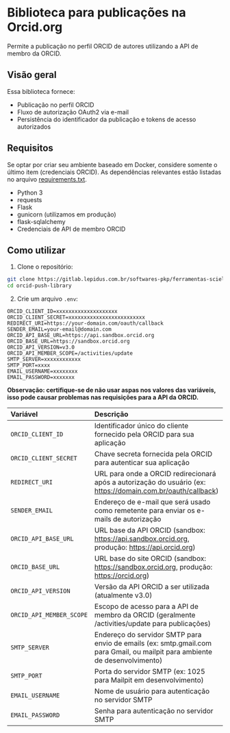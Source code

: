 # Biblioteca para publicações na Orcid.org

Permite a publicação no perfil ORCID de autores utilizando a API de membro da ORCID.

## Visão geral

Essa biblioteca fornece:
- Publicação no perfil ORCID
- Fluxo de autorização OAuth2 via e-mail
- Persistência do identificador da publicação e tokens de acesso autorizados

## Requisitos

Se optar por criar seu ambiente baseado em Docker, considere somente o último item (credenciais ORCID). As dependências relevantes estão listadas no arquivo [requirements.txt](https://gitlab.lepidus.com.br/softwares-pkp/ferramentas-scielo/orcid-push-library/-/blob/main/requirements.txt?ref_type=heads).

- Python 3
- requests
- Flask
- gunicorn (utilizamos em produção)
- flask-sqlalchemy
- Credenciais de API de membro ORCID

## Como utilizar

1. Clone o repositório:

```bash
git clone https://gitlab.lepidus.com.br/softwares-pkp/ferramentas-scielo/orcid-push-library.git
cd orcid-push-library
```

2. Crie um arquivo `.env`:

```properties
ORCID_CLIENT_ID=xxxxxxxxxxxxxxxxxxxx
ORCID_CLIENT_SECRET=xxxxxxxxxxxxxxxxxxxxxxxxx
REDIRECT_URI=https://your-domain.com/oauth/callback
SENDER_EMAIL=your-email@domain.com
ORCID_API_BASE_URL=https://api.sandbox.orcid.org
ORCID_BASE_URL=https://sandbox.orcid.org
ORCID_API_VERSION=v3.0
ORCID_API_MEMBER_SCOPE=/activities/update
SMTP_SERVER=xxxxxxxxxxxx
SMTP_PORT=xxxx
EMAIL_USERNAME=xxxxxxxx
EMAIL_PASSWORD=xxxxxxx
```

**Observação: certifique-se de não usar aspas nos valores das variáveis, isso pode causar problemas nas requisições para a API da ORCID.**

| Variável   | Descrição  |
| :---------- | :--------- |
| `ORCID_CLIENT_ID` | Identificador único do cliente fornecido pela ORCID para sua aplicação |
| `ORCID_CLIENT_SECRET` | Chave secreta fornecida pela ORCID para autenticar sua aplicação |
| `REDIRECT_URI` | URL para onde a ORCID redirecionará após a autorização do usuário (ex: https://domain.com.br/oauth/callback) |
| `SENDER_EMAIL` | Endereço de e-mail que será usado como remetente para enviar os e-mails de autorização |
| `ORCID_API_BASE_URL` | URL base da API ORCID (sandbox: https://api.sandbox.orcid.org, produção: https://api.orcid.org) |
| `ORCID_BASE_URL` | URL base do site ORCID (sandbox: https://sandbox.orcid.org, produção: https://orcid.org) |
| `ORCID_API_VERSION` | Versão da API ORCID a ser utilizada (atualmente v3.0) |
| `ORCID_API_MEMBER_SCOPE` | Escopo de acesso para a API de membro da ORCID (geralmente /activities/update para publicações) |
| `SMTP_SERVER` | Endereço do servidor SMTP para envio de emails (ex: smtp.gmail.com para Gmail, ou mailpit para ambiente de desenvolvimento) |
| `SMTP_PORT` | Porta do servidor SMTP (ex: 1025 para Mailpit em desenvolvimento) |
| `EMAIL_USERNAME` | Nome de usuário para autenticação no servidor SMTP |
| `EMAIL_PASSWORD` | Senha para autenticação no servidor SMTP |
